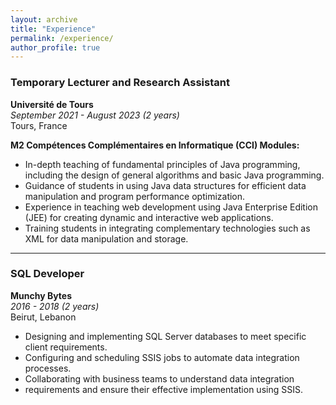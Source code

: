 ```yaml
---
layout: archive
title: "Experience"
permalink: /experience/
author_profile: true
---
```


### Temporary Lecturer and Research Assistant
**Université de Tours**  
*September 2021 - August 2023 (2 years)*  
Tours, France

**M2 Compétences Complémentaires en Informatique (CCI) Modules:**
- In-depth teaching of fundamental principles of Java programming, including the design of general algorithms and basic Java programming.
- Guidance of students in using Java data structures for efficient data manipulation and program performance optimization.
- Experience in teaching web development using Java Enterprise Edition (JEE) for creating dynamic and interactive web applications.
- Training students in integrating complementary technologies such as XML for data manipulation and storage.

***

### SQL Developer
**Munchy Bytes**  
*2016 - 2018 (2 years)*  
Beirut, Lebanon

- Designing and implementing SQL Server databases to meet specific client requirements.
- Configuring and scheduling SSIS jobs to automate data integration processes.
- Collaborating with business teams to understand data integration
- requirements and ensure their effective implementation using SSIS.
